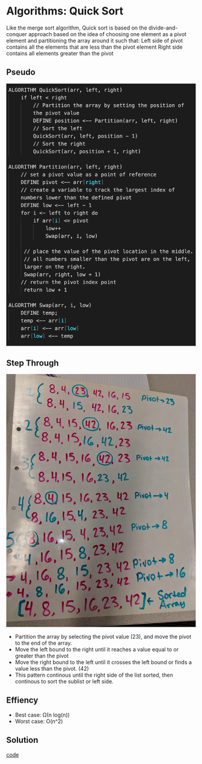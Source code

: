 # Algorithms: Quick Sort
Like the merge sort algorithm, Quick sort is based on the divide-and-conquer approach based on the idea of choosing one element as a pivot element and partitioning the array around it such that: Left side of pivot contains all the elements that are less than the pivot element Right side contains all elements greater than the pivot

## Pseudo
![quickSortPsuedo](./assets/QSSC.png)
## Step Through
![quicksortWB](./assets/quicksortImg.jpg)
* Partition the array by selecting the pivot value (23), and move the pivot to the end of the array.
* Move the left bound to the right until it reaches a value equal to or greater than the pivot
* Move the right bound to the left until it crosses the left bound or finds a value less than the pivot. (42)
* This pattern continous until the right side of the list sorted, then continous to sort the sublist or left side.

## Effiency 
* Best case: Ω(n log(n))
* Worst case: O(n^2)

## Solution
[code]()



